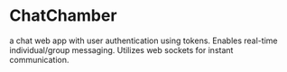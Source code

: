 # ChatChamber
a chat web app with user authentication using tokens. Enables real-time individual/group messaging. Utilizes web sockets for instant communication.
